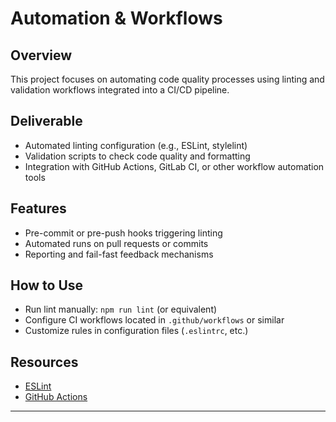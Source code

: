 # Automation & Workflows

## Overview  
This project focuses on automating code quality processes using linting and validation workflows integrated into a CI/CD pipeline.

## Deliverable  
- Automated linting configuration (e.g., ESLint, stylelint)  
- Validation scripts to check code quality and formatting  
- Integration with GitHub Actions, GitLab CI, or other workflow automation tools  

## Features  
- Pre-commit or pre-push hooks triggering linting  
- Automated runs on pull requests or commits  
- Reporting and fail-fast feedback mechanisms  

## How to Use  
- Run lint manually: `npm run lint` (or equivalent)  
- Configure CI workflows located in `.github/workflows` or similar  
- Customize rules in configuration files (`.eslintrc`, etc.)  

## Resources  
- [ESLint](https://eslint.org/)  
- [GitHub Actions](https://docs.github.com/en/actions)

---
